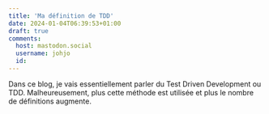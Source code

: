 ```yaml
---
title: 'Ma définition de TDD'
date: 2024-01-04T06:39:53+01:00
draft: true
comments:
  host: mastodon.social
  username: johjo
  id: 
---
```


Dans ce blog, je vais essentiellement parler du Test Driven Development ou TDD. Malheureusement, plus cette méthode est utilisée et plus le nombre de définitions augmente.
